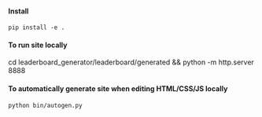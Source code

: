 #### Install

`pip install -e .`

#### To run site locally

cd leaderboard_generator/leaderboard/generated && python -m http.server 8888


#### To automatically generate site when editing HTML/CSS/JS locally

`python bin/autogen.py`